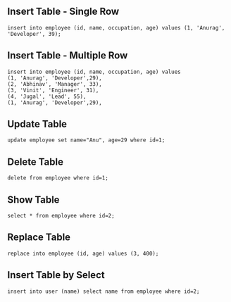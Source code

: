 ## Insert Table - Single Row
```mysql
insert into employee (id, name, occupation, age) values (1, 'Anurag', 'Developer', 39);
```

## Insert Table - Multiple Row
```mysql
insert into employee (id, name, occupation, age) values 
(1, 'Anurag', 'Developer',29),
(2, 'Abhinav', 'Manager', 33),
(3, 'Vinit', 'Engineer', 31),
(4, 'Jugal', 'Lead', 55),
(1, 'Anurag', 'Developer',29),
```

## Update Table
```mysql
update employee set name="Anu", age=29 where id=1;
```

## Delete Table
```mysql
delete from employee where id=1;
```

## Show Table
```mysql
select * from employee where id=2;
```

## Replace Table
```mysql
replace into employee (id, age) values (3, 400);
```

## Insert Table by Select
```mysql
insert into user (name) select name from employee where id=2;
```